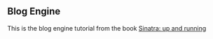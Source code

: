 ## Blog Engine

This is the blog engine tutorial from the book [Sinatra: up and running](http://www.amazon.com/Sinatra-Up-Running-Alan-Harris/dp/1449304230/ref=sr_1_1?ie=UTF8&qid=1431897796&sr=8-1&keywords=sinatra+up+and+running)

